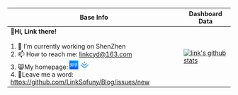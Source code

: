 |Base Info|Dashboard Data|
|----------------------------------------------------------------------|----------------------------------------------------------------------|
|__👋Hi, Link there!__<br/><br/>1. 🔭 I’m currently working on ShenZhen<br/>2. 📫 How to reach me: linkcyd@163.com<br/>3. 😸My homepage: <a href="https://www.zhihu.com/people/chen-yu-dong-83-17"><img src="https://github.com/LinkSofuny/vue-core-analyse/blob/dev/%20docs/images/zhihu.png" width="20"></a>    <a href="https://juejin.cn/user/2005929448188567/posts"><img src="https://github.com/LinkSofuny/vue-core-analyse/blob/dev/%20docs/images/juejin.png" width="20"></a><br/> 4. 🚀Leave me a word: https://github.com/LinkSofuny/Blog/issues/new| [![link's github stats](https://github-readme-stats.vercel.app/api?username=LinkSofuny&show_icons=true)](https://github.com/anuraghazra/github-readme-stats)|
